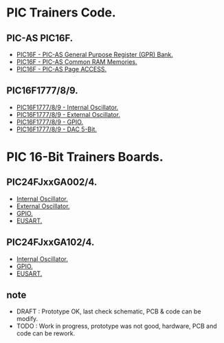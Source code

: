 # PIC Trainers Code.

## PIC-AS PIC16F.

- [PIC16F - PIC-AS General Purpose Register (GPR) Bank.](https://github.com/tronixio/trainers-code/blob/main/pic8bit/pic16f/gpr.md)
- [PIC16F - PIC-AS Common RAM Memories.](https://github.com/tronixio/trainers-code/blob/main/pic8bit/pic16f/ram.md)
- [PIC16F - PIC-AS Page ACCESS.](https://github.com/tronixio/trainers-code/blob/main/pic8bit/pic16f/page.md)

## PIC16F1777/8/9.

- [PIC16F1777/8/9 - Internal Oscillator.](https://github.com/tronixio/trainers-code/blob/main/pic8bit/pic16f177x/intosc.md)
- [PIC16F1777/8/9 - External Oscillator.](https://github.com/tronixio/trainers-code/blob/main/pic8bit/pic16f177x/extosc.md)
- [PIC16F1777/8/9 - GPIO.](https://github.com/tronixio/trainers-code/blob/main/pic8bit/pic16f177x/gpio.md)
- [PIC16F1777/8/9 - DAC 5-Bit.](https://github.com/tronixio/trainers-code/blob/main/pic8bit/pic16f177x/dac5.md)

# PIC 16-Bit Trainers Boards.

## PIC24FJxxGA002/4.

- [Internal Oscillator.](https://github.com/tronixio/trainers-code/blob/main/pic16bit/pic24fjxxga00x/intosc.md)
- [External Oscillator.](https://github.com/tronixio/trainers-code/blob/main/pic16bit/pic24fjxxga00x/extosc.md)
- [GPIO.](https://github.com/tronixio/trainers-code/blob/main/pic16bit/pic24fjxxga00x/gpio.md)
- [EUSART.](https://github.com/tronixio/trainers-code/blob/main/pic16bit/pic24fjxxga00x/eusart.md)

## PIC24FJxxGA102/4.

- [Internal Oscillator.](https://github.com/tronixio/trainers-code/blob/main/pic16bit/pic24fjxxga10x/intosc.md)
- [GPIO.](https://github.com/tronixio/trainers-code/blob/main/pic16bit/pic24fjxxga10x/gpio.md)
- [EUSART.](https://github.com/tronixio/trainers-code/blob/main/pic16bit/pic24fjxxga10x/eusart.md)

## note

- DRAFT : Prototype OK, last check schematic, PCB & code can be modify.
- TODO : Work in progress, prototype was not good, hardware, PCB and code can be rework.
